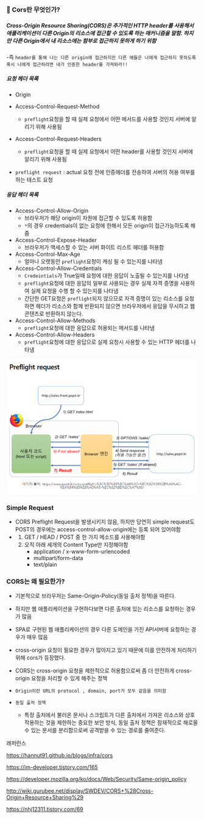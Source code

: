 ###  :black_flag: Cors란 무엇인가?



##### Cross-Origin Resource Sharing(CORS)은 추가적인 HTTP header를 사용해서 애플리케이션이 다른 Origin의 리소스에 접근할 수 있도록 하는 매커니즘을 말함. 하지만 다른 Origin에서 내 리소스에는 함부로 접근하지 못하게 하기 위함



-즉 `header를 통해 나는 다른 origin에 접근하지만 다른 애들은 나에게 접근하지 못하도록 혹시 나에게 접근하려면 내가 인증한 header를 가져와라!!`



##### 요청 헤더 목록

- Origin

- Access-Control-Request-Method
  
  - `preflight`요청을 할 때 실제 요청에서 어떤 메서드를 사용할 것인지 서버에 알리기 위해 사용됨
  
- Access-Control-Request-Headers
  
  - `preflight`요청을 할 때 실제 요청에서 어떤 header를 사용할 것인지 서버에 알리기 위해 사용됨
  
- `preflight request` : actual 요청 전에 인증헤더를 전송하여 서버의 허용 여부를 하는 테스트 요청

  

##### 응답 헤더 목록

- Access-Control-Allow-Origin
  - 브라우저가 해당 origin이 자원에 접근할 수 있도록 허용함
  - `*`의 경우 credentials이 없는 요청에 한해서 모든 origin이 접근가능하도록 해줌
- Access-Control-Expose-Header
  - 브라우저가 액세스할 수 있는 서버 화이트 리스트 헤더를 허용함
- Access-Control-Max-Age
  - 얼마나 오랫동안 `preflight`요청이 캐싱 될 수 있는지를 나타냄
- Access-Control-Allow-Credentials
  - `Credeintials`가 True일때 요청에 대한 응답이 노출될 수 있는지를 나타냄
  - `preflight`요청에 대한 응답의 일부로 사용되는 경우 실제 자격 증명을 사용하여 실제 요청을 수행 할 수 있는지를 나타냄
  - 간단한 GET요청은 `preflight`되지 않으므로 자격 증명이 있는 리소스를 요청하면 헤더가 리소스와 함께 반환되지 않으면 브라우저에서 응답을 무시하고 웹 콘텐츠로 반환하지 않는다.
- Access-Control-Allow-Methods
  - `preflight`요청에 대한 응답으로 허용되는 메서드를 나타냄
- Access-Control-Allow-Headers
  - `preflight`요청에 대한 응답으로 실제 요청시 사용할 수 있는 HTTP 헤더를 나타냄



![20210614_103350](20210614_103350.png)

### Simple Request

- CORS Preflight Request을 발생시키지 않음, 하지만 당연히 simple request도 POST의 경우에는 access-control-allow-origin에는 등록 되어 있어야함
- 1. GET / HEAD / POST 중 한 가지 메소드를 사용해야함
  2. 오직 아래 세개의 Content Type만 지정해야함
     - application / x-www-form-urlencoded
     - multipart/form-data
     - text/plain



### CORS는 왜 필요한가?

- 기본적으로 브라우저는 Same-Origin-Policy(동일 출처 정책)을 따른다.
- 하지만 웹 애플리케이션을 구현하다보면 다른 출처에 있는 리소스를 요청하는 경우가 많음
- SPA로 구현된 웹 애플리케이션의 경우 다른 도메인을 가진 API서버에 요청하는 경우가 매우 많음
- cross-origin 요청이 필요한 경우가 많아지고 있기 때문에 이를 안전하게 처리하기 위해 cors가 등장했다. 
- CORS는 cross-origin 요청을 제한적으로 허용함으로써 좀 더 안전하게 cross-origin 요청을 처리할 수 있게 해주는 정책
- `Origin이란 URL의 protocol , domain, port가 모두 같음을 의미함`

- `동일 출처 정책`
  - 특정 출처에서 불러온 문서나 스크립트가 다른 출처에서 가져온 리소스와 상호작용하는 것을 제한하는 중요한 보안 방식, 동일 출처 정책은 잠재적으로 해로울 수 있는 문서를 분리함으로써 공격받을 수 있는 경로를 줄여준다.





래퍼런스

https://hannut91.github.io/blogs/infra/cors

https://im-developer.tistory.com/165

https://developer.mozilla.org/ko/docs/Web/Security/Same-origin_policy

http://wiki.gurubee.net/display/SWDEV/CORS+%28Cross-Origin+Resource+Sharing%29

https://nhj12311.tistory.com/69